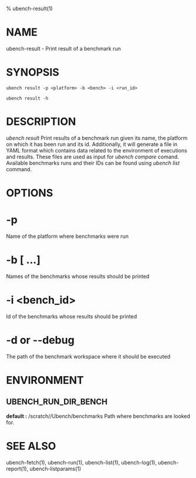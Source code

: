 % ubench-result(1)

# NAME


ubench-result -  Print result of a benchmark run

# SYNOPSIS


    ubench result -p <platform> -b <bench> -i <run_id>

    ubench result -h

# DESCRIPTION


*ubench result*   Print results of a benchmark run given its name, the platform on which it has been run and its id.
		  Additionally, it will generate a file in YAML format which contains data related to the environment of executions and results.
		  These files are used as input for *ubench compare* comand. 
              Available benchmarks runs and their IDs can be found using *ubench list* command.

# OPTIONS

# -p <platform>
  Name of the platform where benchmarks were run 


# -b <bench> [<bench> ...]
  Names of the benchmarks whose results should be printed


# -i <bench_id>
  Id of the benchmarks whose results should be printed

# -d or --debug  
  The path of the benchmark workspace where it should be executed

# ENVIRONMENT


## UBENCH_RUN_DIR_BENCH
   **default :** /scratch/<user>/Ubench/benchmarks
   Path where benchmarks are looked for.

# SEE ALSO

ubench-fetch(1), ubench-run(1), ubench-list(1), ubench-log(1), ubench-report(1), ubench-listparams(1)
